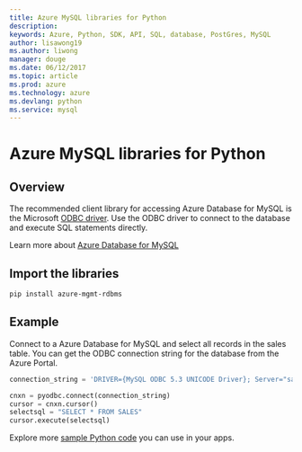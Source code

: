 ```yaml
---
title: Azure MySQL libraries for Python
description: 
keywords: Azure, Python, SDK, API, SQL, database, PostGres, MySQL
author: lisawong19
ms.author: liwong
manager: douge
ms.date: 06/12/2017
ms.topic: article
ms.prod: azure
ms.technology: azure
ms.devlang: python
ms.service: mysql
---
```

# Azure MySQL libraries for Python 

## Overview

The recommended client library for accessing Azure Database for MySQL is the Microsoft [ODBC driver](https://docs.microsoft.com/azure/sql-database/sql-database-connect-query-python#install-the-python-and-database-communication-libraries). Use the ODBC driver to connect to the database and execute SQL statements directly.

Learn more about [Azure Database for MySQL](https://docs.microsoft.com/azure/MySQL/)

## Import the libraries
```bash
pip install azure-mgmt-rdbms
```

## Example
Connect to a Azure Database for MySQL and select all records in the sales table. You can get the ODBC connection string for the database from the Azure Portal.

```python
connection_string = 'DRIVER={MySQL ODBC 5.3 UNICODE Driver}; Server="samplemysqldb.mysql.database.azure.com"; Port=3306; Database={your_database}; Uid="sampleuser@samplemysqldb"; Pwd={your_password};'

cnxn = pyodbc.connect(connection_string)
cursor = cnxn.cursor()
selectsql = "SELECT * FROM SALES"
cursor.execute(selectsql)
```

Explore more [sample Python code](https://azure.microsoft.com/resources/samples/?platform=python) you can use in your apps.
